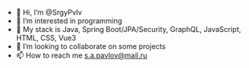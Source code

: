 - 👋 Hi, I’m @SrgyPvlv
- 👀 I’m interested in programming
- 🌱 My stack is Java, Spring Boot/JPA/Security, GraphQL, JavaScript, HTML, CSS, Vue3
- 💞️ I’m looking to collaborate on some projects
- 📫 How to reach me s.a.pavlov@mail.ru
